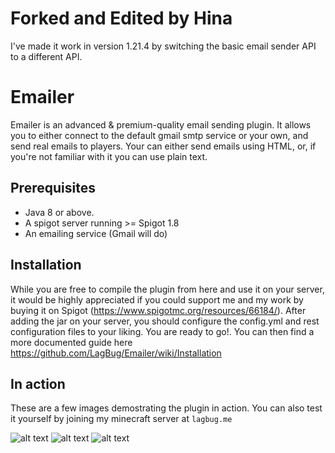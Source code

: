 # Forked and Edited by Hina
I've made it work in version 1.21.4 by switching the basic email sender API to a different API.

# Emailer
Emailer is an advanced & premium-quality email sending plugin. It allows you to either connect to the default gmail smtp service or your own, and send real emails to players. Your can either send emails using HTML, or, if you're not familiar with it you can use plain text.

## Prerequisites
- Java 8 or above.
- A spigot server running >= Spigot 1.8
- An emailing service (Gmail will do)

## Installation
While you are free to compile the plugin from here and use it on your server, it would be highly appreciated if you could support me and my work by buying it on Spigot (https://www.spigotmc.org/resources/66184/). After adding the jar on your server, you should configure the config.yml and rest configuration files to your liking. You are ready to go!. You can then find a more documented guide here https://github.com/LagBug/Emailer/wiki/Installation

## In action
These are a few images demostrating the plugin in action. You can also test it yourself by joining my minecraft server at `lagbug.me`

![alt text](https://i.imgur.com/fHn95X0.png)
![alt text](https://i.imgur.com/aRdDR0y.png)
![alt text](https://i.imgur.com/OYW8wxQ.png)
